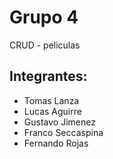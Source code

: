 # Grupo 4

CRUD - peliculas

## Integrantes:

* Tomas Lanza 
* Lucas Aguirre
* Gustavo Jimenez
* Franco Seccaspina
* Fernando Rojas
